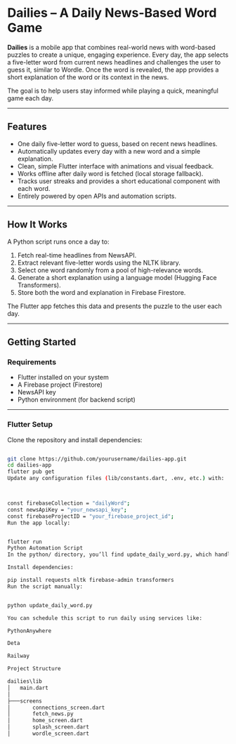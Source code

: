 # Dailies – A Daily News-Based Word Game

**Dailies** is a mobile app that combines real-world news with word-based puzzles to create a unique, engaging experience. Every day, the app selects a five-letter word from current news headlines and challenges the user to guess it, similar to Wordle. Once the word is revealed, the app provides a short explanation of the word or its context in the news.

The goal is to help users stay informed while playing a quick, meaningful game each day.

---

## Features

- One daily five-letter word to guess, based on recent news headlines.
- Automatically updates every day with a new word and a simple explanation.
- Clean, simple Flutter interface with animations and visual feedback.
- Works offline after daily word is fetched (local storage fallback).
- Tracks user streaks and provides a short educational component with each word.
- Entirely powered by open APIs and automation scripts.

---

## How It Works

A Python script runs once a day to:
1. Fetch real-time headlines from NewsAPI.
2. Extract relevant five-letter words using the NLTK library.
3. Select one word randomly from a pool of high-relevance words.
4. Generate a short explanation using a language model (Hugging Face Transformers).
5. Store both the word and explanation in Firebase Firestore.

The Flutter app fetches this data and presents the puzzle to the user each day.

---

## Getting Started

### Requirements

- Flutter installed on your system
- A Firebase project (Firestore)
- NewsAPI key
- Python environment (for backend script)

---

### Flutter Setup

Clone the repository and install dependencies:

```bash / terminal

git clone https://github.com/yourusername/dailies-app.git
cd dailies-app
flutter pub get
Update any configuration files (lib/constants.dart, .env, etc.) with:



const firebaseCollection = "dailyWord";
const newsApiKey = "your_newsapi_key";
const firebaseProjectID = "your_firebase_project_id";
Run the app locally:


flutter run
Python Automation Script
In the python/ directory, you’ll find update_daily_word.py, which handles word selection and updates Firestore.

Install dependencies:

pip install requests nltk firebase-admin transformers
Run the script manually:


python update_daily_word.py

You can schedule this script to run daily using services like:

PythonAnywhere

Deta

Railway

Project Structure

dailies\lib
│   main.dart
│
├───screens
│       connections_screen.dart
│       fetch_news.py
│       home_screen.dart
│       splash_screen.dart
│       wordle_screen.dart


